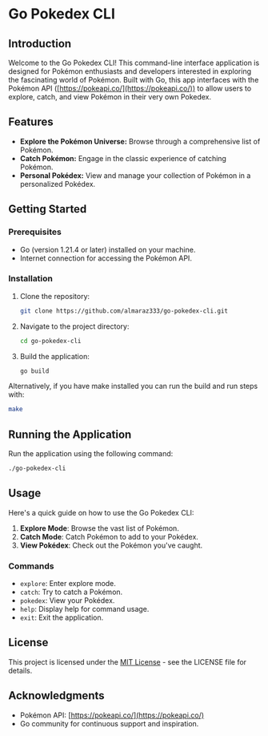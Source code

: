 # Go Pokedex CLI

## Introduction

Welcome to the Go Pokedex CLI! This command-line interface application is designed for Pokémon enthusiasts and developers interested in exploring the fascinating world of Pokémon. 
Built with Go, this app interfaces with the Pokémon API ([https://pokeapi.co/](https://pokeapi.co/)) to allow users to explore, catch, and view Pokémon in their very own Pokedex.

## Features

- **Explore the Pokémon Universe:** Browse through a comprehensive list of Pokémon.
- **Catch Pokémon:** Engage in the classic experience of catching Pokémon.
- **Personal Pokédex:** View and manage your collection of Pokémon in a personalized Pokédex.

## Getting Started

### Prerequisites

- Go (version 1.21.4 or later) installed on your machine.
- Internet connection for accessing the Pokémon API.

### Installation

1. Clone the repository:
   ```bash
   git clone https://github.com/almaraz333/go-pokedex-cli.git
   ```
2. Navigate to the project directory:
   ```bash
   cd go-pokedex-cli
   ```
3. Build the application:
   ```bash
   go build
   ```
Alternatively, if you have make installed you can run the build and run steps with: 
   ```bash
   make
   ```
## Running the Application

Run the application using the following command:
   ```bash
   ./go-pokedex-cli
   ```
## Usage

Here's a quick guide on how to use the Go Pokedex CLI:

1. **Explore Mode**: Browse the vast list of Pokémon.
2. **Catch Mode**: Catch Pokémon to add to your Pokédex.
3. **View Pokédex**: Check out the Pokémon you've caught.

### Commands

- `explore`: Enter explore mode.
- `catch`: Try to catch a Pokémon.
- `pokedex`: View your Pokédex.
- `help`: Display help for command usage.
- `exit`: Exit the application.

## License

This project is licensed under the [MIT License](LICENSE) - see the LICENSE file for details.

## Acknowledgments

- Pokémon API: [https://pokeapi.co/](https://pokeapi.co/)
- Go community for continuous support and inspiration.
